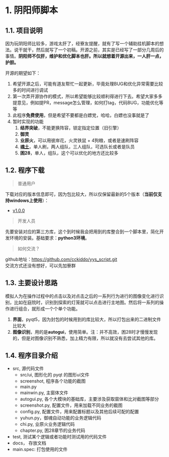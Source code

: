 # 1. 阴阳师脚本

## 1.1. 项目说明

因为玩阴阳师比较多，游戏太肝了，经寮友提醒，就有了写一个辅助挂机脚本的想法。说干就干，然后就写了一个初稿。开源之前，其实是已经写了一部分几周后的事情。**阴阳师不仅肝，维护和优化脚本也肝。所以就想着开源出来，一人肝一点，护胆。**  

开源的期望如下：  

1. 希望开源之后，可能有道友帮忙一起更新，毕竟处理BUG和优化异常需要比较多的时间进行调试
2. 第一次弄开源协作的模式，所以希望能够比较顺利得进行下去。希望大家多多提意见，例如提PR，message怎么管理，如何打tag，代码BUG，功能优化等等
3. 此程序**免费使用**，但是希望不要都是白嫖党，哈哈，白嫖也没事就是了
4. 暂时实现的功能
   1. **结界突破**，不能更换阵容，锁定指定位置（旧引擎）
   2. **御灵**
   3. **业原火**，可以用彼岸花，火灵铁鼠 + 4狗粮，或者是速刷阵容
   4. [**魂土**](docs/魂土功能使用文档.md)，单人刷，两人组队，三人组队，可选队长或者是队员
   5. **困28**，单人，组队，这个可以优化的地方还比较多

## 1.2. 程序下载

> 普通用户

下载对应的版本信息即可，因为包比较大，所以仅保留最新的5个版本（**当前仅支持windows上使用**）：  

- [v1.0.0](release/yys_script.v1.0.0.zip)

> 开发人员

先要安装对应的第三方库，这个到时候我会把用到的库整合到一个脚本里，简化开发环境的安装。基础要求：**python3环境**。  

> 如何交流？

github地址：<https://github.com/cckiddo/yys_script.git>  
交流方式还没有想好，可以先加寮群  

## 1.3. 主要设计思路

模拟人为在操作过程中的点击以及对点击之后的一系列行为进行的图像变化进行识别，比如在庭院时，识别到探索的灯笼就可以点击进行主地图。然后将一系列的操作进行组合，就形成一个个单个功能。  

1. **界面**，pyqt5，因为封包的时候用到的库比较大，所以打包出来的二进制文件比较大
2. **图像识别**，用的是**autogui**，使用简单。注：并不高效，困28时才慢慢发现的，但是对图像识别不熟悉，加上精力有限，所以就没有去尝试其他的库。

## 1.4. 程序目录介绍

- src, 源代码文件
  - src/ui, 图形化的 pyqt 的图形ui文件
  - screenshot, 程序各个功能的截图
  - main.py
  - mainwin.py, 主窗体文件
  - autogui.py, 各个大模块的基础库，主要涉及获取窗体和比对截图等部分
  - screenshot.py, 配置文件，用来加载不同业务的截图
  - config.py, 配置文件，用来配置标题以及其他后续可配的配置
  - yuhun.py，御魂自动功能的业务逻辑代码
  - chi.py, 业原火业务逻辑代码
  - chapter.py, 困28章节的业务代码
- test, 测试某个逻辑或者功能时测试用的代码文件
- docs， 存放文档
- main.spec: 打包使用的文件
